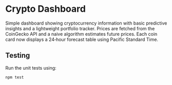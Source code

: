 # Crypto Dashboard

Simple dashboard showing cryptocurrency information with basic predictive
insights and a lightweight portfolio tracker. Prices are fetched from the
CoinGecko API and a naive algorithm estimates future prices. Each coin card
now displays a 24‑hour forecast table using Pacific Standard Time.

## Testing

Run the unit tests using:

```sh
npm test
```
